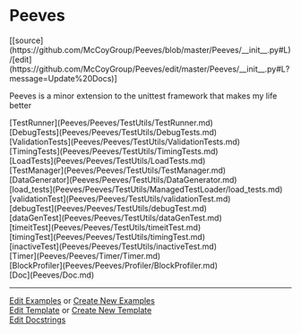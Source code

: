 # <a id="Peeves">Peeves</a> 
<div class="docs-source-link" markdown="1">
[[source](https://github.com/McCoyGroup/Peeves/blob/master/Peeves/__init__.py#L)/[edit](https://github.com/McCoyGroup/Peeves/edit/master/Peeves/__init__.py#L?message=Update%20Docs)]
</div>
    
Peeves is a minor extension to the unittest framework that makes my life better

<div class="container alert alert-secondary bg-light">
  <div class="row">
   <div class="col" markdown="1">
[TestRunner](Peeves/Peeves/TestUtils/TestRunner.md)   
</div>
   <div class="col" markdown="1">
[DebugTests](Peeves/Peeves/TestUtils/DebugTests.md)   
</div>
   <div class="col" markdown="1">
[ValidationTests](Peeves/Peeves/TestUtils/ValidationTests.md)   
</div>
</div>
  <div class="row">
   <div class="col" markdown="1">
[TimingTests](Peeves/Peeves/TestUtils/TimingTests.md)   
</div>
   <div class="col" markdown="1">
[LoadTests](Peeves/Peeves/TestUtils/LoadTests.md)   
</div>
   <div class="col" markdown="1">
[TestManager](Peeves/Peeves/TestUtils/TestManager.md)   
</div>
</div>
  <div class="row">
   <div class="col" markdown="1">
[DataGenerator](Peeves/Peeves/TestUtils/DataGenerator.md)   
</div>
   <div class="col" markdown="1">
[load_tests](Peeves/Peeves/TestUtils/ManagedTestLoader/load_tests.md)   
</div>
   <div class="col" markdown="1">
[validationTest](Peeves/Peeves/TestUtils/validationTest.md)   
</div>
</div>
  <div class="row">
   <div class="col" markdown="1">
[debugTest](Peeves/Peeves/TestUtils/debugTest.md)   
</div>
   <div class="col" markdown="1">
[dataGenTest](Peeves/Peeves/TestUtils/dataGenTest.md)   
</div>
   <div class="col" markdown="1">
[timeitTest](Peeves/Peeves/TestUtils/timeitTest.md)   
</div>
</div>
  <div class="row">
   <div class="col" markdown="1">
[timingTest](Peeves/Peeves/TestUtils/timingTest.md)   
</div>
   <div class="col" markdown="1">
[inactiveTest](Peeves/Peeves/TestUtils/inactiveTest.md)   
</div>
   <div class="col" markdown="1">
[Timer](Peeves/Peeves/Timer/Timer.md)   
</div>
</div>
  <div class="row">
   <div class="col" markdown="1">
[BlockProfiler](Peeves/Peeves/Profiler/BlockProfiler.md)   
</div>
   <div class="col" markdown="1">
[Doc](Peeves/Doc.md)   
</div>
   <div class="col" markdown="1">
   
</div>
</div>
</div>












---

[Edit Examples](https://github.com/McCoyGroup/Peeves/edit/gh-pages/ci/examples/Peeves.md) or 
[Create New Examples](https://github.com/McCoyGroup/Peeves/new/gh-pages/?filename=ci/examples/Peeves.md) <br/>
[Edit Template](https://github.com/McCoyGroup/Peeves/edit/gh-pages/ci/docs/Peeves.md) or 
[Create New Template](https://github.com/McCoyGroup/Peeves/new/gh-pages/?filename=ci/docs/templates/Peeves.md) <br/>
[Edit Docstrings](https://github.com/McCoyGroup/Peeves/edit/master/Peeves/__init__.py#L?message=Update%20Docs)